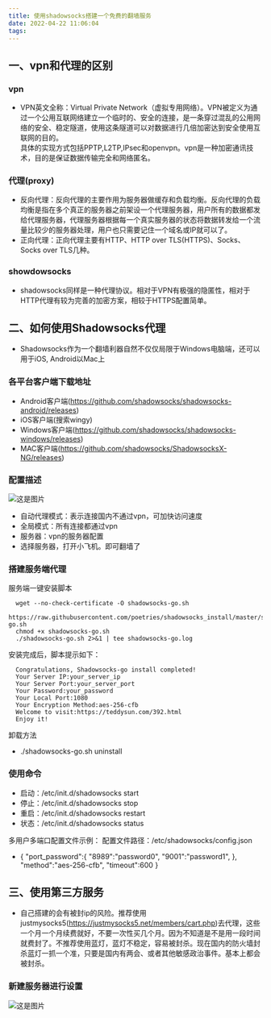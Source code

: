 ```yaml
---
title: 使用shadowsocks搭建一个免费的翻墙服务
date: 2022-04-22 11:06:04
tags:
---
```


## 一、vpn和代理的区别

### vpn
- VPN英文全称：Virtual Private Network（虚拟专用网络）。VPN被定义为通过一个公用互联网络建立一个临时的、安全的连接，是一条穿过混乱的公用网络的安全、稳定隧道，使用这条隧道可以对数据进行几倍加密达到安全使用互联网的目的。  
  具体的实现方式包括PPTP,L2TP,IPsec和openvpn。vpn是一种加密通讯技术，目的是保证数据传输完全和网络匿名。  

### 代理(proxy)
- 反向代理：反向代理的主要作用为服务器做缓存和负载均衡。反向代理的负载均衡是指在多个真正的服务器之前架设一个代理服务器，用户所有的数据都发给代理服务器，代理服务器根据每一个真实服务器的状态将数据转发给一个流量比较少的服务器处理，用户也只需要记住一个域名或IP就可以了。
- 正向代理：正向代理主要有HTTP、HTTP over TLS(HTTPS)、Socks、Socks over TLS几种。  

### showdowsocks
- shadowsocks同样是一种代理协议。相对于VPN有极强的隐匿性，相对于HTTP代理有较为完善的加密方案，相较于HTTPS配置简单。  

## 二、如何使用Shadowsocks代理
- Shadowsocks作为一个翻墙利器自然不仅仅局限于Windows电脑端，还可以用于iOS, Android以Mac上  
### 各平台客户端下载地址
- Android客户端(https://github.com/shadowsocks/shadowsocks-android/releases)
- iOS客户端(搜索wingy)
- Windows客户端(https://github.com/shadowsocks/shadowsocks-windows/releases)
- MAC客户端(https://github.com/shadowsocks/ShadowsocksX-NG/releases)

### 配置描述
![这是图片](/img/422/peizhi.png "Magic Gardens")
- 自动代理模式：表示连接国内不通过vpn，可加快访问速度
- 全局模式：所有连接都通过vpn
- 服务器：vpn的服务器配置
- 选择服务器，打开小飞机。即可翻墙了

### 搭建服务端代理
服务端一键安装脚本
```
  wget --no-check-certificate -O shadowsocks-go.sh 
  https://raw.githubusercontent.com/poetries/shadowsocks_install/master/shadowsocks-go.sh
  chmod +x shadowsocks-go.sh
  ./shadowsocks-go.sh 2>&1 | tee shadowsocks-go.log 
```

安装完成后，脚本提示如下：
```
  Congratulations, Shadowsocks-go install completed!
  Your Server IP:your_server_ip
  Your Server Port:your_server_port
  Your Password:your_password
  Your Local Port:1080
  Your Encryption Method:aes-256-cfb
  Welcome to visit:https://teddysun.com/392.html
  Enjoy it!  
```

卸载方法
- ./shadowsocks-go.sh uninstall

### 使用命令
- 启动：/etc/init.d/shadowsocks start
- 停止：/etc/init.d/shadowsocks stop
- 重启：/etc/init.d/shadowsocks restart
- 状态：/etc/init.d/shadowsocks status

多用户多端口配置文件示例： 配置文件路径：/etc/shadowsocks/config.json  
- {
  "port_password":{
  "8989":"password0",
  "9001":"password1",
  },
  "method":"aes-256-cfb",
  "timeout":600
  }

## 三、使用第三方服务
- 自己搭建的会有被封ip的风险。推荐使用justmysocks5(https://justmysocks5.net/members/cart.php)去代理，这些一个月一个月续费就好，不要一次性买几个月。因为不知道是不是用一段时间就费封了。不推荐使用蓝灯，蓝灯不稳定，容易被封杀。现在国内的防火墙封杀蓝灯一抓一个准，只要是国内有两会、或者其他敏感政治事件。基本上都会被封杀。  

### 新建服务器进行设置
![这是图片](/img/422/fuwuqi.png "Magic Gardens")